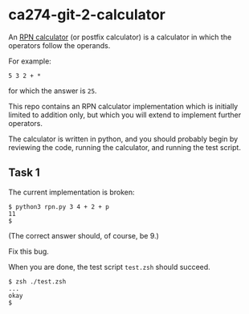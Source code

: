 # ca274-git-2-calculator

An [RPN calculator](https://en.wikipedia.org/wiki/Reverse_Polish_notation)
(or postfix calculator)
is a calculator in which the operators follow the operands.

For example:

```
5 3 2 + *
```

for which the answer is `25`.

This repo contains an RPN calculator implementation which is initially limited to addition only, but which you
will extend to implement further operators.

The calculator is written in python, and you should probably begin by reviewing the code, running the
calculator, and running the test script.

## Task 1

The current implementation is broken:

```console
$ python3 rpn.py 3 4 + 2 + p
11
$
```

(The correct answer should, of course, be 9.)

Fix this bug.

When you are done, the test script `test.zsh` should succeed.

```console
$ zsh ./test.zsh
...
okay
$
